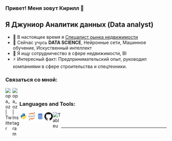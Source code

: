 ### Привет! Меня зовут Кирилл 👋

## Я Джуниор Аналитик данных (Data analyst)

- 🔭 В настоящее время я [Спецалист рынка недвижимости]([https://spb.cian.ru/agents/31944107/](https://spb.cian.ru/agents/31944107/))
- 🌱 Сейчас учусь **DATA SCIENCE**, Нейронные сети, Машинное обучение, Искуственный интеллект
- 👯 Я ищу сотрудничество в сфере недвижимости, BI
- ⚡ Интересный факт: Предпринимательский опыт, руководил компаниями в сфере строительства и спецтехники. 

### Связаться со мной:
[<img align="left" alt="opa_oz | Twitter" width="22px" src="https://cdn.jsdelivr.net/npm/simple-icons@3.13.0/icons/telegram.svg" />][tg]
[<img align="left" alt="opa_oz | Instagram" width="22px" src="https://cdn.jsdelivr.net/npm/simple-icons@v3/icons/instagram.svg" />][instagram]

<br />

### Languages and Tools:
<img align="left" alt="Pyton" width="26px" src="https://raw.githubusercontent.com/github/explore/80688e429a7d4ef2fca1e82350fe8e3517d3494d/topics/python/python.png" />
<img align="left" alt="jupyter-notebook" width="26px" src="https://raw.githubusercontent.com/github/explore/80688e429a7d4ef2fca1e82350fe8e3517d3494d/topics/jupyter-notebook/jupyter-notebook.png" />
<img align="left" alt="SQL" width="26px" src="https://raw.githubusercontent.com/github/explore/80688e429a7d4ef2fca1e82350fe8e3517d3494d/topics/sql/sql.png" />
<img align="left" alt="GitHub" width="26px" src="https://raw.githubusercontent.com/github/explore/78df643247d429f6cc873026c0622819ad797942/topics/github/github.png" />
<img align="left" alt="Tableu" width="26px" src="[https://camo.githubusercontent.com/b02eca6d76c131e6b6316807fb7d1b1bee359853b88ec8d18cba7a68cbec9d0c/68747470733a2f2f63646e6c2e74626c7366742e636f6d2f73697465732f64656661756c742f66696c65732f70616765732f7461626c6561756c6f676f5f686967687265732e706e67](https://user-images.githubusercontent.com/32903323/43256817-e40da78a-90c5-11e8-9c84-9471549a1259.png)" />


<br />
<br />

---

[yandex]: https://yandex.ru/
[tg]: https://t.me/nep54/
[linkedin]: https://www.linkedin.com/in//
[instagram]: https://www.instagram.com/kir.v54/
